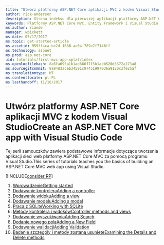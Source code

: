 ```yaml
---
title: "Utwórz platformy ASP.NET Core aplikacji MVC z kodem Visual Studio"
author: rick-anderson
description: Strona indeksu dla pierwszej aplikacji platformy ASP.NET Core MVC z kodem Visual Studio
keywords: Platformy ASP.NET Core MVC, Entity Framework i Visual Studio Code VS kodu
ms.author: riande
manager: wpickett
ms.date: 05/17/2017
ms.topic: get-started-article
ms.assetid: 959ff4ca-be2d-1638-ac04-789e7f7146ff
ms.technology: aspnet
ms.prod: asp.net-core
uid: tutorials/first-mvc-app-xplat/index
ms.openlocfilehash: 8a6fa695a1b1ad660f7f5b1aeb520d5372a273a8
ms.sourcegitcommit: 9a9483aceb34591c97451997036a9120c3fe2baf
ms.translationtype: MT
ms.contentlocale: pl-PL
ms.lasthandoff: 11/10/2017
---
```

# <a name="create-an-aspnet-core-mvc-app-with-visual-studio-code"></a><span data-ttu-id="39026-104">Utwórz platformy ASP.NET Core aplikacji MVC z kodem Visual Studio</span><span class="sxs-lookup"><span data-stu-id="39026-104">Create an ASP.NET Core MVC app with Visual Studio Code</span></span>

<span data-ttu-id="39026-105">Tej serii samouczków zawiera podstawowe informacje dotyczące tworzenia aplikacji sieci web platformy ASP.NET Core MVC za pomocą programu Visual Studio.</span><span class="sxs-lookup"><span data-stu-id="39026-105">This series of tutorials teaches you the basics of building an ASP.NET Core MVC web app using Visual Studio.</span></span> 

[!INCLUDE[consider RP](../../includes/razor.md)]

1. [<span data-ttu-id="39026-106">Wprowadzenie</span><span class="sxs-lookup"><span data-stu-id="39026-106">Getting started</span></span>](start-mvc.md)
2. [<span data-ttu-id="39026-107">Dodawanie kontrolera</span><span class="sxs-lookup"><span data-stu-id="39026-107">Adding a controller</span></span>](adding-controller.md)
3. [<span data-ttu-id="39026-108">Dodawanie widoku</span><span class="sxs-lookup"><span data-stu-id="39026-108">Adding a view</span></span>](adding-view.md)
4. [<span data-ttu-id="39026-109">Dodawanie modelu</span><span class="sxs-lookup"><span data-stu-id="39026-109">Adding a model</span></span>](adding-model.md)
5. [<span data-ttu-id="39026-110">Praca z SQLite</span><span class="sxs-lookup"><span data-stu-id="39026-110">Working with SQLite</span></span>](working-with-sql.md)
6. [<span data-ttu-id="39026-111">Metody kontrolera i widoków</span><span class="sxs-lookup"><span data-stu-id="39026-111">Controller methods and views</span></span>](controller-methods-views.md)
7. [<span data-ttu-id="39026-112">Dodawanie wyszukiwania</span><span class="sxs-lookup"><span data-stu-id="39026-112">Adding Search</span></span>](search.md)
8. [<span data-ttu-id="39026-113">Dodanie nowego pola</span><span class="sxs-lookup"><span data-stu-id="39026-113">Adding a New Field</span></span>](new-field.md)
9. [<span data-ttu-id="39026-114">Dodawanie walidacji</span><span class="sxs-lookup"><span data-stu-id="39026-114">Adding Validation</span></span>](validation.md)
10. [<span data-ttu-id="39026-115">Badanie szczegóły i metody zostaną usunięte</span><span class="sxs-lookup"><span data-stu-id="39026-115">Examining the Details and Delete methods</span></span>](xref:tutorials/first-mvc-app/details)
